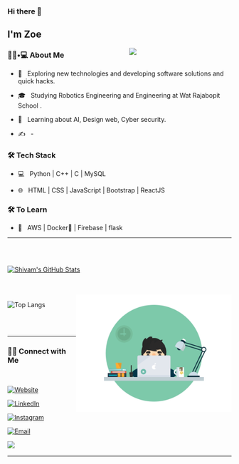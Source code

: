 ### Hi there 👋<h2> I'm Zoe</h2>

<img align='right' src="https://media.giphy.com/media/M9gbBd9nbDrOTu1Mqx/giphy.gif" width="230">

<h3> 👨🏻•💻 About Me </h3>



- 🤔 &nbsp; Exploring new technologies and developing software solutions and quick hacks.

- 🎓 &nbsp; Studying Robotics Engineering and Engineering at Wat Rajabopit School .

- 🌱 &nbsp; Learning about AI, Design web, Cyber security.

- ✍️ &nbsp; -


<h3>🛠 Tech Stack</h3>



- 💻 &nbsp; Python | C++ | C | MySQL

- 🌐 &nbsp; HTML | CSS | JavaScript | Bootstrap | ReactJS

<!--

- 🛢 &nbsp; MySQL | MongoDB

- 🔧 &nbsp; Git | Markdown | Selenium | Tidyverse

- 🖥 &nbsp; Illustrator| Photoshop | InDesign

-->



<h3>🛠 To Learn</h3>

- 🔧 &nbsp; AWS | Docker🐳 | Firebase | flask

<hr>



<br/><br/>

[![Shivam's GitHub Stats](https://github-readme-stats.vercel.app/api?username=shivam0110&show_icons=true)](https://github.com/shivam0110)

<br/>

<br/>

<img src="https://github.com/nirala69/nirala69/blob/master/70804f7e25b11f29db904f2fa7b4cd9d.gif" width="350" align='right'>

![Top Langs](https://github-readme-stats.vercel.app/api/top-langs/?username=shivam0110&show_icons=true)

<br><br>



<hr>



<h3> 🤝🏻 Connect with Me </h3>

<br>



<p align="center">

<a href="https://shivammalpani.netlify.app/"><img alt="Website" src="https://img.shields.io/badge/shivammalpani.netlify.app-black?style=flat-square&logo=google-chrome"></a>

<a href="https://www.linkedin.com/in/thanayot-monthichachat-0b551730b/"><img alt="LinkedIn" src="https://img.shields.io/badge/LinkedIn-Thanayot%20Monthichachat-blue?style=flat-square&logo=linkedin"></a>

<a href="https://www.instagram.com/zoe_t.n.y/"><img alt="Instagram" src="https://img.shields.io/badge/Instagram-zoe_t.n.y-black?style=flat-square&logo=instagram"></a>

<a href="thanayot.zoe@gmail.com"><img alt="Email" src="https://img.shields.io/badge/thanayot.zoe@gmail.com-blue?style=flat-square&logo=gmail"></a>

</p>





<img src="https://media.giphy.com/media/dxn6fRlTIShoeBr69N/giphy.gif" width="30">





<hr>
